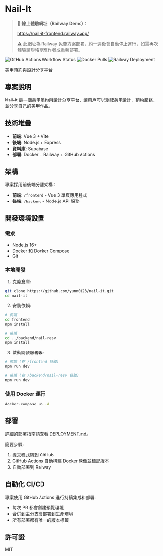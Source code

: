 # Nail-It

> 🚀 **線上體驗網址（Railway Demo）**：
> 
> https://nail-it-frontend.railway.app/
> 
> ⚠️ 此網址為 Railway 免費方案部署，約一週後會自動停止運行，如需再次體驗請聯絡專案作者或重新部署。

![GitHub Actions Workflow Status](https://img.shields.io/github/actions/workflow/status/你的GitHub用户名/nail-it/deploy.yml?label=部署)
![Docker Pulls](https://img.shields.io/docker/pulls/yunn0123/nail-it-frontend)
![Railway Deployment](https://img.shields.io/badge/railway-deployed-success)

美甲預約與設計分享平台

## 專案說明

Nail-It 是一個美甲預約與設計分享平台，讓用戶可以瀏覽美甲設計、預約服務，並分享自己的美甲作品。

## 技術堆疊

- **前端**: Vue 3 + Vite
- **後端**: Node.js + Express
- **資料庫**: Supabase
- **部署**: Docker + Railway + GitHub Actions

## 架構

專案採用前後端分離架構：

- **前端**: `/frontend` - Vue 3 單頁應用程式
- **後端**: `/backend` - Node.js API 服務

## 開發環境設置

### 需求

- Node.js 16+
- Docker 和 Docker Compose
- Git

### 本地開發

1. 克隆倉庫:

```bash
git clone https://github.com/yunn0123/nail-it.git
cd nail-it
```

2. 安裝依賴:

```bash
# 前端
cd frontend
npm install

# 後端
cd ../backend/nail-resv
npm install
```

3. 啟動開發服務器:

```bash
# 前端 (在 /frontend 目錄)
npm run dev

# 後端 (在 /backend/nail-resv 目錄)
npm run dev
```

### 使用 Docker 運行

```bash
docker-compose up -d
```

## 部署

詳細的部署指南請查看 [DEPLOYMENT.md](DEPLOYMENT.md)。

簡要步驟:

1. 提交程式碼到 GitHub
2. GitHub Actions 自動構建 Docker 映像並標記版本
3. 自動部署到 Railway

## 自動化 CI/CD

專案使用 GitHub Actions 進行持續集成和部署:

- 每次 PR 都會創建預覽環境
- 合併到主分支會部署到生產環境
- 所有部署都有唯一的版本標籤

## 許可證

MIT
